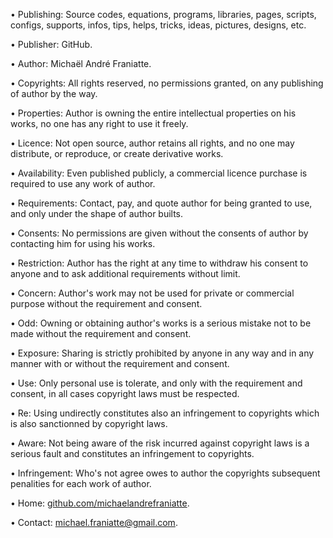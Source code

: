 ﻿  
• Publishing: Source codes, equations, programs, libraries, pages, scripts, configs, supports, infos, tips, helps, tricks, ideas, pictures, designs, etc.  
  
• Publisher: GitHub.  
  
• Author: Michaël André Franiatte.  
  
• Copyrights: All rights reserved, no permissions granted, on any publishing of author by the way.  
  
• Properties: Author is owning the entire intellectual properties on his works, no one has any right to use it freely.  
  
• Licence: Not open source, author retains all rights, and no one may distribute, or reproduce, or create derivative works.  
  
• Availability: Even published publicly, a commercial licence purchase is required to use any work of author.  
  
• Requirements: Contact, pay, and quote author for being granted to use, and only under the shape of author builts.  
  
• Consents: No permissions are given without the consents of author by contacting him for using his works.  
  
• Restriction: Author has the right at any time to withdraw his consent to anyone and to ask additional requirements without limit.  
  
• Concern: Author's work may not be used for private or commercial purpose without the requirement and consent.  
  
• Odd: Owning or obtaining author's works is a serious mistake not to be made without the requirement and consent.  
  
• Exposure: Sharing is strictly prohibited by anyone in any way and in any manner with or without the requirement and consent.  
  
• Use: Only personal use is tolerate, and only with the requirement and consent, in all cases copyright laws must be respected.  
  
• Re: Using undirectly constitutes also an infringement to copyrights which is also sanctionned by copyright laws.  
  
• Aware: Not being aware of the risk incurred against copyright laws is a serious fault and constitutes an infringement to copyrights.  
  
• Infringement: Who's not agree owes to author the copyrights subsequent penalities for each work of author.  
  
• Home: [github.com/michaelandrefraniatte](https://github.com/michaelandrefraniatte).  
  
• Contact: michael.franiatte@gmail.com.  
  